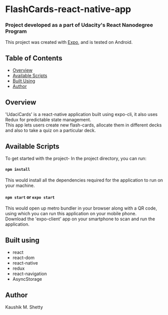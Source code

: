 # FlashCards-react-native-app
### Project developed as a part of Udacity's React Nanodegree Program
This project was created with [Expo](https://github.com/expo/expo), and is tested on Android.

## Table of Contents
* [Overview](#overview)
* [Available Scripts](#available-scripts)
* [Built Using](#built-using)
* [Author](#author)


## Overview 

'UdaciCards' is a react-native application built using expo-cli, it also uses Redux for predictable state management. <br />
This app lets users create new flash-cards, allocate them in different decks and also to take a quiz on a particular deck.


## Available Scripts

To get started with the project-
In the project directory, you can run:

#### `npm install`

This would install all the dependencies required for the application to run on your machine.

#### `npm start` or `expo start`

This would open up metro bundler in your browser along with a QR code, using which you can run this application on your mobile phone. <br />
Download the 'expo-client' app on your smartphone to scan and run the application.

## Built using

* react
* react-dom
* react-native
* redux
* react-navigation
* AsyncStorage

## Author

Kaushik M. Shetty
